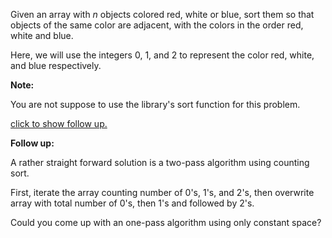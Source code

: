 

Given an array with *n* objects colored red, white or blue, sort them so that objects of the same color are adjacent, with the colors in the order red, white and blue.



Here, we will use the integers 0, 1, and 2 to represent the color red, white, and blue respectively.



**Note:**<br />
You are not suppose to use the library's sort function for this problem.


[click to show follow up.](#)

**Follow up:**<br />
A rather straight forward solution is a two-pass algorithm using counting sort.<br />
First, iterate the array counting number of 0's, 1's, and 2's, then overwrite array with total number of 0's, then 1's and followed by 2's.

Could you come up with an one-pass algorithm using only constant space?<br />

